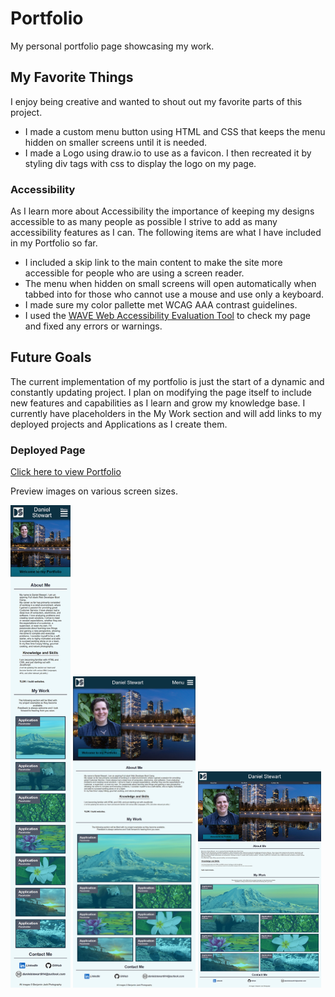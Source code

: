 # Portfolio
My personal portfolio page showcasing my work.

## My Favorite Things

I enjoy being creative and wanted to shout out my favorite parts of this project.

* I made a custom menu button using HTML and CSS that keeps the menu hidden on smaller screens until it is needed.
* I made a Logo using draw.io to use as a favicon. I then recreated it by styling div tags with css to display the logo on my page.

### Accessibility

As I learn more about Accessibility the importance of keeping my designs accessible to as many people as possible I strive to add as many accessibility features as I can. The following items are what I have included in my Portfolio so far.

* I included a skip link to the main content to make the site more accessible for people who are using a screen reader.
* The menu when hidden on small screens will open automatically when tabbed into for those who cannot use a mouse and use only a keyboard.
* I made sure my color pallette met WCAG AAA contrast guidelines.
* I used the [WAVE Web Accessibility Evaluation Tool](https://wave.webaim.org/) to check my page and fixed any errors or warnings.

## Future Goals

The current implementation of my portfolio is just the start of a dynamic and constantly updating project.
I plan on modifying the page itself to include new features and capabilities as I learn and grow my knowledge base.
I currently have placeholders in the My Work section and will add links to my deployed projects and Applications as I create them.
### Deployed Page
[Click here to view Portfolio](https://danielstewart914.github.io/Portfolio/)

Preview images on various screen sizes.


<img  width="19%" src="./assets/images/portfolio-mobile-screenshot.png" />
<img  width="39%" src="./assets/images/portfolio-tablet-screenshot.png" />
<img  width="39%" src="./assets/images/portfolio-desktop-screenshot.png" />
